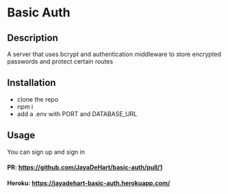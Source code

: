 # Basic Auth


## Description
A server that uses bcrypt and authentication middleware to store encrypted passwords and protect certain routes

## Installation
- clone the repo
- npm i
- add a .env with PORT and DATABASE_URL


## Usage

You can sign up and sign in

#### PR: https://github.com/JayaDeHart/basic-auth/pull/1
#### Heroku: https://jayadehart-basic-auth.herokuapp.com/
